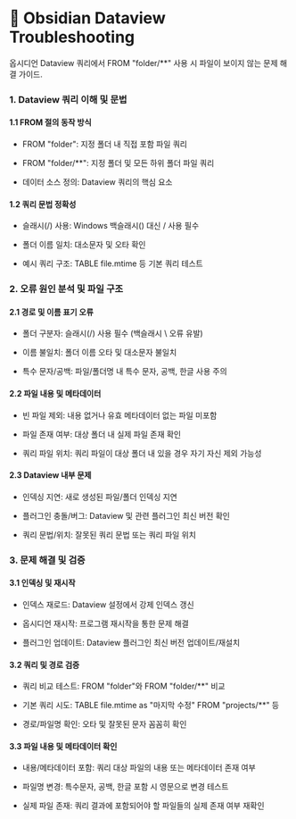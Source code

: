 # 📄 Obsidian Dataview Troubleshooting

옵시디언 Dataview 쿼리에서 FROM "folder/**" 사용 시 파일이 보이지 않는 문제 해결 가이드.

### 1. Dataview 쿼리 이해 및 문법

#### 1.1 FROM 절의 동작 방식

- FROM "folder": 지정 폴더 내 직접 포함 파일 쿼리

- FROM "folder/**": 지정 폴더 및 모든 하위 폴더 파일 쿼리

- 데이터 소스 정의: Dataview 쿼리의 핵심 요소

#### 1.2 쿼리 문법 정확성

- 슬래시(/) 사용: Windows 백슬래시() 대신 / 사용 필수

- 폴더 이름 일치: 대소문자 및 오타 확인

- 예시 쿼리 구조: TABLE file.mtime 등 기본 쿼리 테스트

### 2. 오류 원인 분석 및 파일 구조

#### 2.1 경로 및 이름 표기 오류

- 폴더 구분자: 슬래시(/) 사용 필수 (백슬래시 \ 오류 유발)

- 이름 불일치: 폴더 이름 오타 및 대소문자 불일치

- 특수 문자/공백: 파일/폴더명 내 특수 문자, 공백, 한글 사용 주의

#### 2.2 파일 내용 및 메타데이터

- 빈 파일 제외: 내용 없거나 유효 메타데이터 없는 파일 미포함

- 파일 존재 여부: 대상 폴더 내 실제 파일 존재 확인

- 쿼리 파일 위치: 쿼리 파일이 대상 폴더 내 있을 경우 자기 자신 제외 가능성

#### 2.3 Dataview 내부 문제

- 인덱싱 지연: 새로 생성된 파일/폴더 인덱싱 지연

- 플러그인 충돌/버그: Dataview 및 관련 플러그인 최신 버전 확인

- 쿼리 문법/위치: 잘못된 쿼리 문법 또는 쿼리 파일 위치

### 3. 문제 해결 및 검증

#### 3.1 인덱싱 및 재시작

- 인덱스 재로드: Dataview 설정에서 강제 인덱스 갱신

- 옵시디언 재시작: 프로그램 재시작을 통한 문제 해결

- 플러그인 업데이트: Dataview 플러그인 최신 버전 업데이트/재설치

#### 3.2 쿼리 및 경로 검증

- 쿼리 비교 테스트: FROM "folder"와 FROM "folder/**" 비교

- 기본 쿼리 시도: TABLE file.mtime as "마지막 수정" FROM "projects/**" 등

- 경로/파일명 확인: 오타 및 잘못된 문자 꼼꼼히 확인

#### 3.3 파일 내용 및 메타데이터 확인

- 내용/메타데이터 포함: 쿼리 대상 파일의 내용 또는 메타데이터 존재 여부

- 파일명 변경: 특수문자, 공백, 한글 포함 시 영문으로 변경 테스트

- 실제 파일 존재: 쿼리 결과에 포함되어야 할 파일들의 실제 존재 여부 재확인